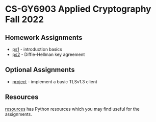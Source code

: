 # CS-GY6903 Applied Cryptography Fall 2022

## Homework Assignments

- [ps1](./ps1/) - introduction basics
- [ps2](./ps2/) - Diffie-Hellman key agreement

## Optional Assignments

- [project](./project/) - implement a basic TLSv1.3 client

## Resources

[resources](https://github.com/cs-gy6903/resources) has Python resources which
you may find useful for the assignments.
